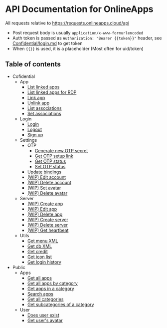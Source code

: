 # API Documentation for OnlineApps

All requests relative to https://requests.onlineapps.cloud/api

- Post request body is usually `application/x-www-formurlencoded`
- Auth token is passed as `Authorization: "Bearer {{token}}"` header, see [Confidential/login.md](Confidential/Login/login.md) to get token
- When `{{}}` is used, it is a placeholder (Most often for uid/token)

## Table of contents
- Cofidential
  - App
    - [List linked apps](Confidential/App/list_linked_apps.md)
    - [List linked apps for RDP](Confidential/App/rdp_apps.md)
    - [Link app](Confidential/App/link_app.md)
    - [Unlink app](Confidential/App/unlink_app.md)
    - [List associations](Confidential/App/list_associations.md)
    - [Set associations](Confidential/App/set_associations.md) 
  - Login
    - [Login](Confidential/Login/login.md)
    - [Logout](Confidential/Login/logout.md)
    - [Sign up](Confidential/Login/signup.md)
  - Settings
    - OTP
      - [Generate new OTP secret](Confidential/Settings/OTP/generate_new_otp.md)
      - [Get OTP setup link](Confidential/Settings/OTP/get_otp_link.md)
      - [Get OTP status](Confidential/Settings/OTP/get_otp_status.md)
      - [Set OTP status](Confidential/Settings/OTP/set_otp_status.md)
    - [Update bindings](Confidential/Settings/update_bindings.md)
    - [(WIP) Edit account]()
    - [(WIP) Delete account]()
    - [(WIP) Set avatar]()
    - [(WIP) Delete avatar]()
  - Server
    - [(WIP) Create app]()
    - [(WIP) Edit app]()
    - [(WIP) Delete app]()
    - [(WIP) Create server]()
    - [(WIP) Delete server]()
    - [(WIP) Get heartbeat]()
  - Utils
    - [Get menu XML](Confidential/Utils/xml_menu.md)
    - [Get db XML](Confidential/Utils/xml_db.md)
    - [Get credit](Confidential/Utils/get_credit.md)
    - [Get icon list](Confidential/Utils/icon_list.md)
    - [Get login history](Confidential/Utils/login_history.md)
- Public
  - Apps
    - [Get all apps](Public/Apps/list_all_apps.md)
    - [Get all apps by category](Public/Apps/list_apps_in_all_categories.md)
    - [Get apps in a category](Public/Apps/list_apps_in_category.md)
    - [Search apps](Public/Apps/search.md)
    - [Get all categories](Public/Apps/list_categories.md)
    - [Get subcategories of a category](Public/Apps/list_subcategories.md)
  - User
    - [Does user exist]()
    - [Get user's avatar](Public/User/get_avatar.md)